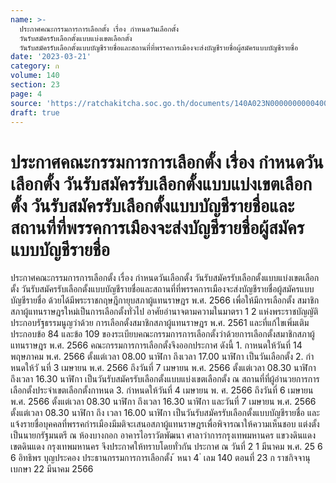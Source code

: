 ```yaml
---
name: >-
  ประกาศคณะกรรมการการเลือกตั้ง เรื่อง กำหนดวันเลือกตั้ง
  วันรับสมัครรับเลือกตั้งแบบแบ่งเขตเลือกตั้ง
  วันรับสมัครรับเลือกตั้งแบบบัญชีรายชื่อและสถานที่ที่พรรคการเมืองจะส่งบัญชีรายชื่อผู้สมัครแบบบัญชีรายชื่อ
date: '2023-03-21'
category: ก
volume: 140
section: 23
page: 4
source: 'https://ratchakitcha.soc.go.th/documents/140A023N0000000000400.pdf'
draft: true
---
```


# ประกาศคณะกรรมการการเลือกตั้ง เรื่อง กำหนดวันเลือกตั้ง วันรับสมัครรับเลือกตั้งแบบแบ่งเขตเลือกตั้ง วันรับสมัครรับเลือกตั้งแบบบัญชีรายชื่อและสถานที่ที่พรรคการเมืองจะส่งบัญชีรายชื่อผู้สมัครแบบบัญชีรายชื่อ

ประกาศคณะกรรมการการเลือกตั้ง เรื่อง กำหนดวันเลือกตั้ง วันรับสมัครรับเลือกตั้งแบบแบ่งเขตเลือกตั้ง วันรับสมัครรับเลือกตั้งแบบบัญชีรายชื่อและสถานที่ที่พรรคการเมืองจะส่งบัญชีรายชื่อผู้สมัครแบบบัญชีรายชื่อ ด้วยได้มีพระราชกฤษฎีกายุบสภาผู้แทนราษฎร พ.ศ. 2566 เพื่อให้มีการเลือกตั้ง สมาชิกสภาผู้แทนราษฎรใหม่เป็นการเลือกตั้งทั่วไป อาศัยอำนาจตามความในมาตรา 1 2 แห่งพระราชบัญญัติประกอบรัฐธรรมนูญว่าด้วย การเลือกตั้งสมาชิกสภาผู้แทนราษฎร พ.ศ. 2561 และที่แก้ไขเพิ่มเติม ประกอบข้อ 84 และข้อ 109 ของระเบียบคณะกรรมการการเลือกตั้งว่าด้วยการเลือกตั้งสมาชิกสภาผู้แทนราษฎร พ.ศ. 2566 คณะกรรมการการเลือกตั้งจึงออกประกาศ ดังนี้ 1. กาหนดให้วันที่ 14 พฤษภาคม พ.ศ. 2566 ตั้งแต่เวลา 08.00 นาฬิกา ถึงเวลา 17.00 นาฬิกา เป็นวันเลือกตั้ง 2. กำหนดให้วั นที่ 3 เมษายน พ.ศ. 2566 ถึงวันที่ 7 เมษายน พ.ศ. 2566 ตั้งแต่เวลา 08.30 นาฬิกา ถึงเวลา 16.30 นาฬิกา เป็นวันรับสมัครรับเลือกตั้งแบบแบ่งเขตเลือกตั้ง ณ สถานที่ที่ผู้อำนวยการการเลือกตั้งประจำเขตเลือกตั้งกาหนด 3. กำหนดให้วันที่ 4 เมษายน พ. ศ. 2566 ถึงวันที่ 6 เมษายน พ.ศ. 2566 ตั้งแต่เวลา 08.30 นาฬิกา ถึงเวลา 16.30 นาฬิกา และวันที่ 7 เมษายน พ.ศ. 2566 ตั้งแต่เวลา 08.30 นาฬิกา ถึง เวลา 16.00 นาฬิกา เป็นวันรับสมัครรับเลือกตั้งแบบบัญชีรายชื่อ และแจ้งรายชื่อบุคคลที่พรรคกำรเมืองมีมติจะเสนอสภาผู้แทนราษฎรเพื่อพิจารณาให้ความเห็นชอบ แต่งตั้งเป็นนายกรัฐมนตรี ณ ห้องบางกอก อาคารไอราวัตพัฒนา ศาลาว่าการกรุงเทพมหานคร แขวงดินแดง เขตดินแดง กรุงเทพมหานคร จึงประกาศให้ทราบโดยทั่วกัน ประกาศ ณ วันที่ 2 1 มีนาคม พ.ศ. 25 6 6 อิทธิพร บุญประคอง ประธานกรรมการการเลือกตั้ง ้ หนา 4 ่ เลม 140 ตอนที่ 23 ก ราชกิจจานุเบกษา 22 มีนาคม 2566
